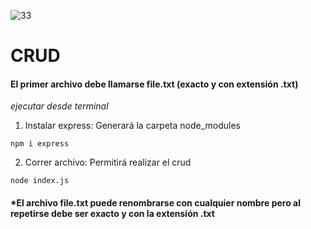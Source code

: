![33](https://user-images.githubusercontent.com/68760595/132886901-3601daa0-f484-408b-9bc5-eab015f8f799.png)

# CRUD

#### El primer archivo debe llamarse file.txt (exacto y con extensión .txt)

*ejecutar desde terminal*

1. Instalar express:
Generará la carpeta node_modules

```
npm i express
```

2. Correr archivo:
Permitirá realizar el crud

```
node index.js
```
#### *El archivo file.txt puede renombrarse con cualquier nombre pero al repetirse debe ser exacto y con la extensión .txt
